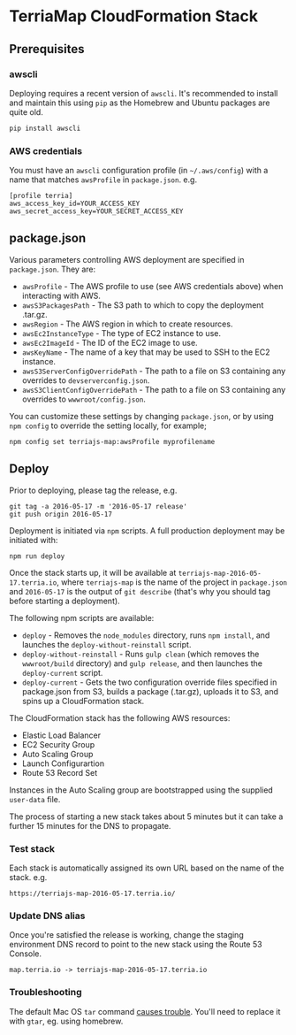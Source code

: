 # TerriaMap CloudFormation Stack

## Prerequisites

### awscli

Deploying requires a recent version of `awscli`. It's recommended to install and maintain this using `pip` as the Homebrew and Ubuntu packages are quite old.

```sh
pip install awscli
```

### AWS credentials

You must have an `awscli` configuration profile (in `~/.aws/config`) with a name that matches `awsProfile` in `package.json`.  e.g.

```
[profile terria]
aws_access_key_id=YOUR_ACCESS_KEY
aws_secret_access_key=YOUR_SECRET_ACCESS_KEY
```

## package.json

Various parameters controlling AWS deployment are specified in `package.json`.  They are:

* `awsProfile` - The AWS profile to use (see AWS credentials above) when interacting with AWS.
* `awsS3PackagesPath` - The S3 path to which to copy the deployment .tar.gz.
* `awsRegion` - The AWS region in which to create resources.
* `awsEc2InstanceType` - The type of EC2 instance to use.
* `awsEc2ImageId` - The ID of the EC2 image to use.
* `awsKeyName` - The name of a key that may be used to SSH to the EC2 instance.
* `awsS3ServerConfigOverridePath` - The path to a file on S3 containing any overrides to `devserverconfig.json`.
* `awsS3ClientConfigOverridePath` - The path to a file on S3 containing any overrides to `wwwroot/config.json`.

You can customize these settings by changing `package.json`, or by using `npm config` to override the setting locally, for example;

```
npm config set terriajs-map:awsProfile myprofilename
```

## Deploy

Prior to deploying, please tag the release, e.g.

```
git tag -a 2016-05-17 -m '2016-05-17 release'
git push origin 2016-05-17
```

Deployment is initiated via `npm` scripts.  A full production deployment may be initiated with:

```
npm run deploy
```

Once the stack starts up, it will be available at `terriajs-map-2016-05-17.terria.io`, where `terriajs-map` is the name of the project in `package.json` and `2016-05-17` is the output of `git describe` (that's why you should tag before starting a deployment).

The following npm scripts are available:

* `deploy` - Removes the `node_modules` directory, runs `npm install`, and launches the `deploy-without-reinstall` script.
* `deploy-without-reinstall` - Runs `gulp clean` (which removes the `wwwroot/build` directory) and `gulp release`, and then launches the `deploy-current` script.
* `deploy-current` - Gets the two configuration override files specified in package.json from S3, builds a package (.tar.gz), uploads it to S3, and spins up a CloudFormation stack.


The CloudFormation stack has the following AWS resources:

  - Elastic Load Balancer
  - EC2 Security Group
  - Auto Scaling Group
  - Launch Configurartion
  - Route 53 Record Set

Instances in the Auto Scaling group are bootstrapped using the supplied `user-data` file.

The process of starting a new stack takes about 5 minutes but it can take a further 15 minutes for the DNS to propagate.

### Test stack

Each stack is automatically assigned its own URL based on the name of the stack. e.g.

```
https://terriajs-map-2016-05-17.terria.io/
```

### Update DNS alias

Once you're satisfied the release is working, change the staging environment DNS record to point to the new stack using the Route 53 Console.


```
map.terria.io -> terriajs-map-2016-05-17.terria.io
```

### Troubleshooting

The default Mac OS `tar` command [causes trouble](http://superuser.com/questions/318809/linux-os-x-tar-incompatibility-tarballs-created-on-os-x-give-errors-when-unt). You'll need to replace it with `gtar`, eg. using homebrew.
